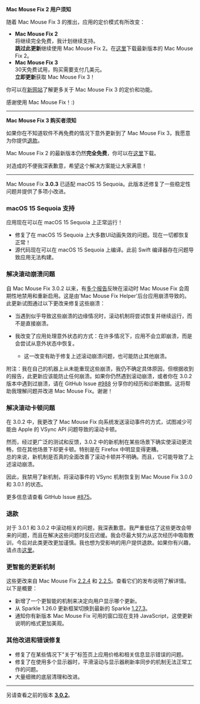 **Mac Mouse Fix 2 用户须知**

随着 Mac Mouse Fix 3 的推出，应用的定价模式有所改变：

- **Mac Mouse Fix 2**\
将继续完全免费，我计划继续支持。\
**跳过此更新**继续使用 Mac Mouse Fix 2。在[这里](https://redirect.macmousefix.com/?target=mmf2-latest)下载最新版本的 Mac Mouse Fix 2。
- **Mac Mouse Fix 3**\
30天免费试用，购买需要支付几美元。\
**立即更新**获取 Mac Mouse Fix 3！

你可以在[新网站](https://macmousefix.com/)了解更多关于 Mac Mouse Fix 3 的定价和功能。

感谢使用 Mac Mouse Fix！:)

---

**Mac Mouse Fix 3 购买者须知**

如果你在不知道软件不再免费的情况下意外更新到了 Mac Mouse Fix 3，我愿意为你提供[退款](https://redirect.macmousefix.com/?target=mmf-apply-for-refund)。

Mac Mouse Fix 2 的最新版本仍然**完全免费**，你可以在[这里](https://redirect.macmousefix.com/?target=mmf2-latest)下载。

对造成的不便我深表歉意，希望这个解决方案能让大家满意！

---

Mac Mouse Fix **3.0.3** 已适配 macOS 15 Sequoia。此版本还修复了一些稳定性问题并提供了多项小改进。

### macOS 15 Sequoia 支持

应用现在可以在 macOS 15 Sequoia 上正常运行！

- 修复了在 macOS 15 Sequoia 上大多数UI动画失效的问题。现在一切都恢复正常！
- 源代码现在可以在 macOS 15 Sequoia 上编译。此前 Swift 编译器存在问题导致应用无法构建。

### 解决滚动崩溃问题

自 Mac Mouse Fix 3.0.2 以来，有[多个报告](https://github.com/noah-nuebling/mac-mouse-fix/issues/988)反映在滚动时 Mac Mouse Fix 会周期性地禁用和重新启用。这是由'Mac Mouse Fix Helper'后台应用崩溃导致的。此更新试图通过以下更改来修复这些崩溃：

- 当遇到似乎导致这些崩溃的边缘情况时，滚动机制将尝试恢复并继续运行，而不是直接崩溃。
- 我改变了应用处理意外状态的方式：在许多情况下，应用不会立即崩溃，而是会尝试从意外状态中恢复。
    
    - 这一改变有助于修复上述滚动崩溃问题，也可能防止其他崩溃。

附注：我在自己的机器上从未能重现这些崩溃，我仍不确定具体原因，但根据收到的报告，此更新应该能防止任何崩溃。如果你仍然遇到滚动崩溃，或者你在 3.0.2 版本中遇到过崩溃，请在 GitHub Issue [#988](https://github.com/noah-nuebling/mac-mouse-fix/issues/988) 分享你的经历和诊断数据。这将帮助我理解问题并改进 Mac Mouse Fix。谢谢！

### 解决滚动卡顿问题

在 3.0.2 中，我更改了 Mac Mouse Fix 向系统发送滚动事件的方式，试图减少可能由 Apple 的 VSync API 问题导致的滚动卡顿。

然而，经过更广泛的测试和反馈，3.0.2 中的新机制在某些场景下确实使滚动更流畅，但在其他场景下却更卡顿。特别是在 Firefox 中明显变得更糟。\
总的来说，新机制是否真的全面改善了滚动卡顿并不明确。而且，它可能导致了上述滚动崩溃。

因此，我禁用了新机制，将滚动事件的 VSync 机制恢复到 Mac Mouse Fix 3.0.0 和 3.0.1 的状态。

更多信息请查看 GitHub Issue [#875](https://github.com/noah-nuebling/mac-mouse-fix/issues/875)。

### 退款

对于 3.0.1 和 3.0.2 中滚动相关的问题，我深表歉意。我严重低估了这些更改会带来的问题，而且在解决这些问题时反应迟缓。我会尽最大努力从这次经历中吸取教训，今后对此类更改更加谨慎。我也想为受影响的用户提供退款。如果你有兴趣，请点击[这里](https://redirect.macmousefix.com/?target=mmf-apply-for-refund)。

### 更智能的更新机制

这些更改来自 Mac Mouse Fix [2.2.4](https://github.com/noah-nuebling/mac-mouse-fix/releases/tag/2.2.4) 和 [2.2.5](https://github.com/noah-nuebling/mac-mouse-fix/releases/tag/2.2.5)。查看它们的发布说明了解详情。以下是概要：

- 新增了一个更智能的机制来决定向用户显示哪个更新。
- 从 Sparkle 1.26.0 更新框架切换到最新的 Sparkle [1.27.3](https://github.com/sparkle-project/Sparkle/releases/tag/1.27.3)。
- 通知你有新版本 Mac Mouse Fix 可用的窗口现在支持 JavaScript，这使更新说明的格式更加美观。

### 其他改进和错误修复

- 修复了在某些情况下"关于"标签页上应用价格和相关信息显示错误的问题。
- 修复了在使用多个显示器时，平滑滚动与显示器刷新率同步的机制无法正常工作的问题。
- 大量细微的底层清理和改进。

---

另请查看之前的版本 [**3.0.2**](https://github.com/noah-nuebling/mac-mouse-fix/releases/tag/3.0.2)。